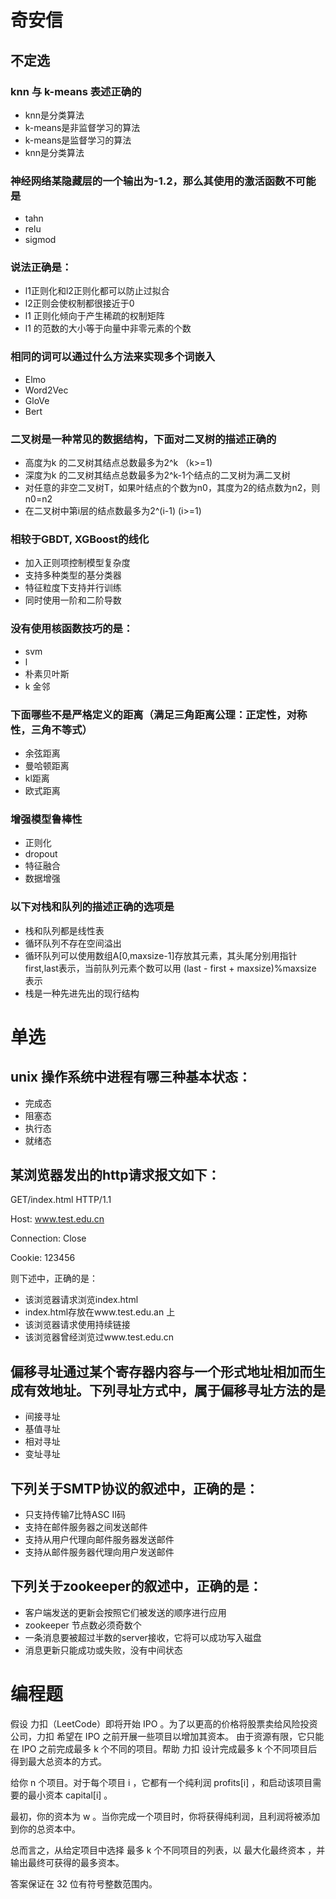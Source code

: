 # 奇安信

## 不定选

### knn 与 k-means 表述正确的
+ knn是分类算法
+ k-means是非监督学习的算法
+ k-means是监督学习的算法
+ knn是分类算法

### 神经网络某隐藏层的一个输出为-1.2，那么其使用的激活函数不可能是
+ tahn 
+ relu
+ sigmod

### 说法正确是：
+ l1正则化和l2正则化都可以防止过拟合
+ l2正则会使权制都很接近于0
+ l1 正则化倾向于产生稀疏的权制矩阵
+ l1 的范数的大小等于向量中非零元素的个数


### 相同的词可以通过什么方法来实现多个词嵌入
+ Elmo
+ Word2Vec
+ GloVe
+ Bert

### 二叉树是一种常见的数据结构，下面对二叉树的描述正确的
+ 高度为k 的二叉树其结点总数最多为2^k （k>=1)
+ 深度为k 的二叉树其结点总数最多为2^k-1个结点的二叉树为满二叉树 
+ 对任意的非空二叉树T，如果叶结点的个数为n0，其度为2的结点数为n2，则n0=n2
+ 在二叉树中第i层的结点数最多为2^(i-1) (i>=1)


### 相较于GBDT, XGBoost的线化

+ 加入正则项控制模型复杂度
+ 支持多种类型的基分类器
+ 特征粒度下支持并行训练
+ 同时使用一阶和二阶导数

### 没有使用核函数技巧的是：
+ svm
+ l
+ 朴素贝叶斯
+ k 金邻

### 下面哪些不是严格定义的距离（满足三角距离公理：正定性，对称性，三角不等式）
+ 余弦距离
+ 曼哈顿距离
+ kl距离
+ 欧式距离

### 增强模型鲁棒性
+ 正则化
+ dropout
+ 特征融合
+ 数据增强

### 以下对栈和队列的描述正确的选项是
+ 栈和队列都是线性表
+ 循环队列不存在空间溢出
+ 循环队列可以使用数组A[0,maxsize-1]存放其元素，其头尾分别用指针first,last表示，当前队列元素个数可以用 (last - first + maxsize)%maxsize 表示
+ 栈是一种先进先出的现行结构

# 单选


















## unix 操作系统中进程有哪三种基本状态： 
+ 完成态
+ 阻塞态
+ 执行态
+ 就绪态
## 某浏览器发出的http请求报文如下：
GET/index.html HTTP/1.1

Host: www.test.edu.cn

Connection: Close

Cookie: 123456

则下述中，正确的是：
+ 该浏览器请求浏览index.html
+ index.html存放在www.test.edu.an 上
+ 该浏览器请求使用持续链接
+ 该浏览器曾经浏览过www.test.edu.cn

## 偏移寻址通过某个寄存器内容与一个形式地址相加而生成有效地址。下列寻址方式中，属于偏移寻址方法的是
+ 间接寻址
+ 基值寻址
+ 相对寻址
+ 变址寻址

## 下列关于SMTP协议的叙述中，正确的是：
+ 只支持传输7比特ASC II码
+ 支持在邮件服务器之间发送邮件
+ 支持从用户代理向邮件服务器发送邮件
+ 支持从邮件服务器代理向用户发送邮件

## 下列关于zookeeper的叙述中，正确的是：
+ 客户端发送的更新会按照它们被发送的顺序进行应用
+ zookeeper 节点数必须奇数个
+ 一条消息要被超过半数的server接收，它将可以成功写入磁盘
+ 消息更新只能成功或失败，没有中间状态


# 编程题

假设 力扣（LeetCode）即将开始 IPO 。为了以更高的价格将股票卖给风险投资公司，力扣 希望在 IPO 之前开展一些项目以增加其资本。 由于资源有限，它只能在 IPO 之前完成最多 k 个不同的项目。帮助 力扣 设计完成最多 k 个不同项目后得到最大总资本的方式。

给你 n 个项目。对于每个项目 i ，它都有一个纯利润 profits[i] ，和启动该项目需要的最小资本 capital[i] 。

最初，你的资本为 w 。当你完成一个项目时，你将获得纯利润，且利润将被添加到你的总资本中。

总而言之，从给定项目中选择 最多 k 个不同项目的列表，以 最大化最终资本 ，并输出最终可获得的最多资本。

答案保证在 32 位有符号整数范围内。


 
